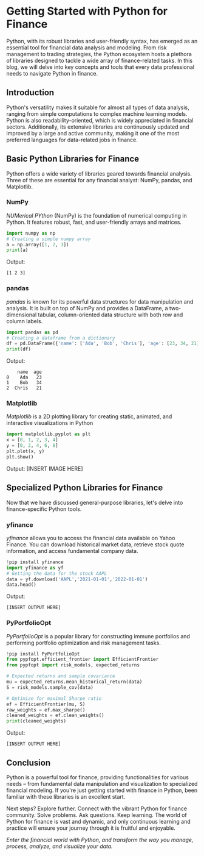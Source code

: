 # Getting Started with Python for Finance

Python, with its robust libraries and user-friendly syntax, has emerged as an essential tool for financial data analysis and modeling. From risk management to trading strategies, the Python ecosystem hosts a plethora of libraries designed to tackle a wide array of finance-related tasks. In this blog, we will delve into key concepts and tools that every data professional needs to navigate Python in finance.

## Introduction

Python's versatility makes it suitable for almost all types of data analysis, ranging from simple computations to complex machine learning models. Python is also readability-oriented, which is widely appreciated in financial sectors. Additionally, its extensive libraries are continuously updated and improved by a large and active community, making it one of the most preferred languages for data-related jobs in finance.

## Basic Python Libraries for Finance

Python offers a wide variety of libraries geared towards financial analysis. Three of these are essential for any financial analyst: NumPy, pandas, and Matplotlib.

### NumPy
_NUMerical PYthon_ (NumPy) is the foundation of numerical computing in Python. It features robust, fast, and user-friendly arrays and matrices.
```python
import numpy as np
# Creating a simple numpy array
a = np.array([1, 2, 3])
print(a)
```
Output:
```
[1 2 3]
```

### pandas
_pandas_ is known for its powerful data structures for data manipulation and analysis. It is built on top of NumPy and provides a DataFrame, a two-dimensional tabular, column-oriented data structure with both row and column labels.
```python
import pandas as pd
# Creating a dataframe from a dictionary
df = pd.DataFrame({'name': ['Ada', 'Bob', 'Chris'], 'age': [23, 34, 21]})
print(df)
```
Output:
```
    name  age
0    Ada   23
1    Bob   34
2  Chris   21
```

### Matplotlib
_Matplotlib_ is a 2D plotting library for creating static, animated, and interactive visualizations in Python
```python
import matplotlib.pyplot as plt
x = [0, 1, 2, 3, 4]
y = [0, 2, 4, 6, 8]
plt.plot(x, y)
plt.show()
```
Output:
[INSERT IMAGE HERE]

## Specialized Python Libraries for Finance

Now that we have discussed general-purpose libraries, let's delve into finance-specific Python tools.

### yfinance
_yfinance_ allows you to access the financial data available on Yahoo Finance. You can download historical market data, retrieve stock quote information, and access fundamental company data.
```python
!pip install yfinance
import yfinance as yf
# Getting the data for the stock AAPL
data = yf.download('AAPL','2021-01-01','2022-01-01')
data.head()
```
Output:
```
[INSERT OUTPUT HERE]
```

### PyPortfolioOpt
_PyPortfolioOpt_ is a popular library for constructing immune portfolios and performing portfolio optimization and risk management tasks.
```python
!pip install PyPortfolioOpt
from pypfopt.efficient_frontier import EfficientFrontier
from pypfopt import risk_models, expected_returns

# Expected returns and sample covariance
mu = expected_returns.mean_historical_return(data)
S = risk_models.sample_cov(data)

# Optimize for maximal Sharpe ratio
ef = EfficientFrontier(mu, S)
raw_weights = ef.max_sharpe()
cleaned_weights = ef.clean_weights()
print(cleaned_weights)
```
Output:
```
[INSERT OUTPUT HERE]
```

## Conclusion

Python is a powerful tool for finance, providing functionalities for various needs – from fundamental data manipulation and visualization to specialized financial modeling. If you're just getting started with finance in Python, been familiar with these libraries is an excellent start.

Next steps? Explore further. Connect with the vibrant Python for finance community. Solve problems. Ask questions. Keep learning. The world of Python for finance is vast and dynamic, and only continuous learning and practice will ensure your journey through it is fruitful and enjoyable.

_Enter the financial world with Python, and transform the way you manage, process, analyze, and visualize your data._